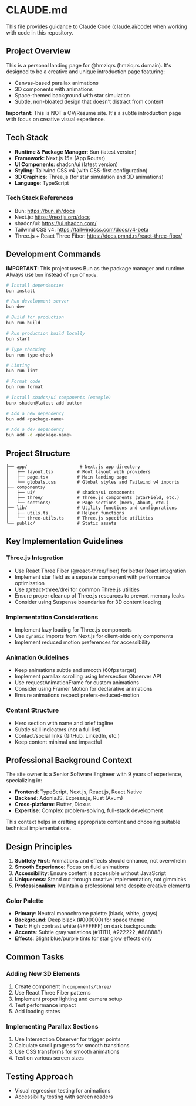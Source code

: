 # CLAUDE.md

This file provides guidance to Claude Code (claude.ai/code) when working with code in this repository.

## Project Overview

This is a personal landing page for @hmziqrs (hmziq.rs domain). It's designed to be a creative and unique introduction page featuring:
- Canvas-based parallax animations
- 3D components with animations
- Space-themed background with star simulation
- Subtle, non-bloated design that doesn't distract from content

**Important**: This is NOT a CV/Resume site. It's a subtle introduction page with focus on creative visual experience.

## Tech Stack

- **Runtime & Package Manager**: Bun (latest version)
- **Framework**: Next.js 15+ (App Router)
- **UI Components**: shadcn/ui (latest version)
- **Styling**: Tailwind CSS v4 (with CSS-first configuration)
- **3D Graphics**: Three.js (for star simulation and 3D animations)
- **Language**: TypeScript

### Tech Stack References
- Bun: https://bun.sh/docs
- Next.js: https://nextjs.org/docs
- shadcn/ui: https://ui.shadcn.com/
- Tailwind CSS v4: https://tailwindcss.com/docs/v4-beta
- Three.js + React Three Fiber: https://docs.pmnd.rs/react-three-fiber/

## Development Commands

**IMPORTANT**: This project uses Bun as the package manager and runtime. Always use `bun` instead of `npm` or `node`.

```bash
# Install dependencies
bun install

# Run development server
bun dev

# Build for production
bun run build

# Run production build locally
bun start

# Type checking
bun run type-check

# Linting
bun run lint

# Format code
bun run format

# Install shadcn/ui components (example)
bunx shadcn@latest add button

# Add a new dependency
bun add <package-name>

# Add a dev dependency
bun add -d <package-name>
```

## Project Structure

```
├── app/                    # Next.js app directory
│   ├── layout.tsx         # Root layout with providers
│   ├── page.tsx           # Main landing page
│   └── globals.css        # Global styles and Tailwind v4 imports
├── components/            
│   ├── ui/                # shadcn/ui components
│   ├── three/             # Three.js components (StarField, etc.)
│   └── sections/          # Page sections (Hero, About, etc.)
├── lib/                   # Utility functions and configurations
│   ├── utils.ts           # Helper functions
│   └── three-utils.ts     # Three.js specific utilities
└── public/                # Static assets

```

## Key Implementation Guidelines

### Three.js Integration
- Use React Three Fiber (@react-three/fiber) for better React integration
- Implement star field as a separate component with performance optimization
- Use @react-three/drei for common Three.js utilities
- Ensure proper cleanup of Three.js resources to prevent memory leaks
- Consider using Suspense boundaries for 3D content loading

### Implementation Considerations
- Implement lazy loading for Three.js components
- Use `dynamic` imports from Next.js for client-side only components
- Implement reduced motion preferences for accessibility

### Animation Guidelines
- Keep animations subtle and smooth (60fps target)
- Implement parallax scrolling using Intersection Observer API
- Use requestAnimationFrame for custom animations
- Consider using Framer Motion for declarative animations
- Ensure animations respect prefers-reduced-motion

### Content Structure
- Hero section with name and brief tagline
- Subtle skill indicators (not a full list)
- Contact/social links (GitHub, LinkedIn, etc.)
- Keep content minimal and impactful

## Professional Background Context

The site owner is a Senior Software Engineer with 9 years of experience, specializing in:
- **Frontend**: TypeScript, Next.js, React.js, React Native
- **Backend**: AdonisJS, Express.js, Rust (Axum)
- **Cross-platform**: Flutter, Dioxus
- **Expertise**: Complex problem-solving, full-stack development

This context helps in crafting appropriate content and choosing suitable technical implementations.

## Design Principles

1. **Subtlety First**: Animations and effects should enhance, not overwhelm
2. **Smooth Experience**: Focus on fluid animations
3. **Accessibility**: Ensure content is accessible without JavaScript
4. **Uniqueness**: Stand out through creative implementation, not gimmicks
5. **Professionalism**: Maintain a professional tone despite creative elements

### Color Palette
- **Primary**: Neutral monochrome palette (black, white, grays)
- **Background**: Deep black (#000000) for space theme
- **Text**: High contrast white (#FFFFFF) on dark backgrounds
- **Accents**: Subtle gray variations (#111111, #222222, #888888)
- **Effects**: Slight blue/purple tints for star glow effects only

## Common Tasks

### Adding New 3D Elements
1. Create component in `components/three/`
2. Use React Three Fiber patterns
3. Implement proper lighting and camera setup
4. Test performance impact
5. Add loading states

### Implementing Parallax Sections
1. Use Intersection Observer for trigger points
2. Calculate scroll progress for smooth transitions
3. Use CSS transforms for smooth animations
4. Test on various screen sizes


## Testing Approach

- Visual regression testing for animations
- Accessibility testing with screen readers